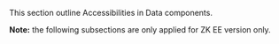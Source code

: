 This section outline Accessibilities in Data components.

**Note:** the following subsections are only applied for ZK EE version
only.
